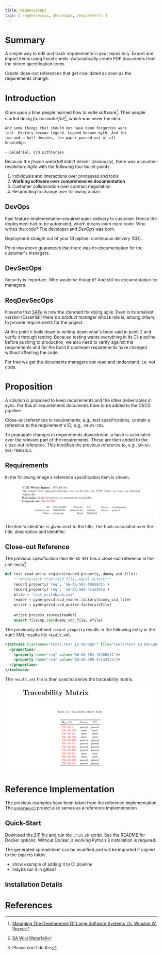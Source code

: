 ```yaml
---
title: ReqDevSecOps
tags: [ reqdevsecops, devsecops, requirements ]
---
```


# Summary

A simple way to edit and track requirements in your repository. Export and
import items using Excel sheets. Automatically create PDF documents from the
stored specification items.

Create close-out references that get invalidated as soon as the requirements
change.

# Introduction

Once upon a time people learned how to write software[^2].  Then people 
started doing *frozen waterfall*[^3], which was never the idea.

    And some things that should not have been forgotten were
    lost. History became legend. Legend became myth. And for
    two and a half decades, the paper passed out of all 
    knowledge.

    - Galadriel, CTO Lothlórien


Because the *frozen waterfall* didn't deliver (obviously), there was a 
counter-revolution: *Agile* with the following four bullet-points:

1. Individuals and interactions over processes and tools
2. **Working software over comprehensive documentation**
3. Customer collaboration over contract negotiation
4. Responding to change over following a plan 

[comment]: # (We've now succesfully replaced planning with action-bias.)


## DevOps

Fast feature-implementation required quick delivery to customer. Hence the deployment had to be 
automated, which means even more code. Who writes the code? The developer and *DevOps* was born.

Deployment straight out of your CI pipline: continuous delivery (CD).

Point two above guarantees that there was no documentation for the customer's managers.


## DevSecOps

Security is important. Who would've thought? And still no documentation for managers.

## ReqDevSecOps

It seems that [SAFe](https://www.scaledagileframework.com/) is now the standard for doing agile. 
Even in its smallest version (Essential) there's a *product manager* whose role is, among others, 
to provide requirements for the project. 

At this point it boils down to writing down what's been said in point 2 and verify it through 
testing. Because testing wants everything in its CI-pipeline before pushing to production, we 
also need to verify against the requirements and fail the build if upstream requirements have
changed without affecting the code.

For free we get the documents managers can read and understand, i.e. not code.


# Proposition

A solution is proposed to keep requirements and the other deliverables in 
sync. For this all requirements documents have to be added to the CI/CD 
pipeline.

Close-out references to requirements, e.g., test specifications, contain a 
reference to the requirement's ID, e.g., `SW-AS-501`. 

To propagate changes in requirements downstream, a hash is calculated over
the relevant part of the requirements. These are then added to the close-out
reference. This modifies the previous reference to, e.g., `SW-AS-501-f8d68d11`.

## Requirements

In the following image a reference specification item is shown.

![Sample specification item](requirement-ex.png)

The item's identifier is given next to the title. The hash calculated over the
title, description and identifier.

## Close-out Reference

The previous specification item `SW-AS-501` has a close-out reference in the
unit-tests[^1]. 

```python
def test_read_write_engines(record_property, dummy_vcd_file):
    """Write-back from read file, equal output"""
    record_property('req', 'SW-AS-501-f8d68d11')
    record_property('req', 'SW-AS-500-4c1a395a')
    ofile = 'test_writeback.vcd'
    reader = pymergevcd.vcd_reader.factory(dummy_vcd_file)
    writer = pymergevcd.vcd_writer.factory(ofile)

    writer.process_source(reader)
    assert filecmp.cmp(dummy_vcd_file, ofile)
```

The previously defined `record_property` results in the following entry in the
xunit XML results file `result.xml`.

```xml
<testcase classname="tests.test_io_manager" file="tests/test_io_manager.py" line="20" name="test_read_write_engines" time="2.830">
  <properties>
    <property name="req" value="SW-AS-501-f8d68d11"/>
    <property name="req" value="SW-AS-500-4c1a395a"/>
  </properties>
</testcase>
```

The `result.xml` file is then used to derive the traceability matrix. 

![Sample traceability matrix](tracemat-ex.png)


[^1]: Please don't do this 

# Reference Implementation

The previous examples have been taken from the reference implementation. The 
[`pymergevcd`](https://kown7.github.io/pymergevcd) project also serves as a reference 
implementation 


## Quick-Start

Download the [ZIP file](assets/template_project.zip) and run the`./run.sh`
script. See the README for Docker options. Without Docker, a working Python 3
installation is required.

The generated spreadsheet can be modified and will be imported if copied 
to the `imports` folder.

* show example of adding it to CI pipeline
* maybe run it in gitlab?

## Installation Details



# References 

[^2]: [Managing The Development Of Large Software Systems, Dr. Winston W. Royce](http://www-scf.usc.edu/~csci201/lectures/Lecture11/royce1970.pdf)  
[^3]: [BA Wiki Waterfall](http://www.bawiki.com/wiki/Waterfall.html)

